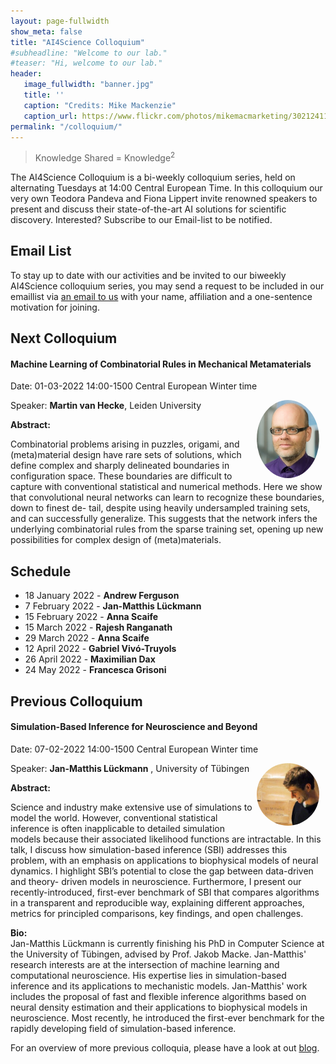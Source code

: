 ```yaml
---
layout: page-fullwidth 
show_meta: false
title: "AI4Science Colloquium"
#subheadline: "Welcome to our lab."
#teaser: "Hi, welcome to our lab."
header:
   image_fullwidth: "banner.jpg"
   title: ''
   caption: "Credits: Mike Mackenzie"
   caption_url: https://www.flickr.com/photos/mikemacmarketing/30212411048
permalink: "/colloquium/"
---
```

> Knowledge Shared = Knowledge<sup>2</sup>


The AI4Science Colloquium is a bi-weekly colloquium series, held on alternating Tuesdays at 14:00 Central European Time. In this colloquium our very own Teodora Pandeva and Fiona Lippert invite renowned speakers to present and discuss their state-of-the-art AI solutions for scientific discovery. Interested? Subscribe to our Email-list to be notified.

## Email List
To stay up to date with our activities and be invited to our biweekly AI4Science colloquium series, you may send a request to be included in our emaillist via [an email to us][9] with your name, affiliation and a one-sentence motivation for joining.

## Next Colloquium

#### Machine Learning of Combinatorial Rules in Mechanical Metamaterials

Date: 01-03-2022 14:00-1500 Central European Winter time


 <img src="../people/MartinVanHecke.jpeg"
     alt="MartinVanHecke"
     width="100"
     style="float: right; margin-right: 10px; border-radius:50%;" />

Speaker: **Martin van Hecke**, Leiden University

**Abstract:** <br/>

Combinatorial problems arising in puzzles, origami, and (meta)material design have rare sets of
solutions, which define complex and sharply delineated boundaries in configuration space. These
boundaries are difficult to capture with conventional statistical and numerical methods. Here we
show that convolutional neural networks can learn to recognize these boundaries, down to finest de-
tail, despite using heavily undersampled training sets, and can successfully generalize. This suggests
that the network infers the underlying combinatorial rules from the sparse training set, opening up
new possibilities for complex design of (meta)materials.


<!---
#### Title: To be announced

Date: 15-02-2022 14:00-1500 Central European Winter time


 <img src="../people/AnnaScaife.jpeg"
     alt="AnnaScaife"
     width="100"
     style="float: right; margin-right: 10px; border-radius:50%;" />

Speaker: **Anna Scaife**, Professor of Radio Astronomy at the University of Manchester and Head of the Jodrell Bank Centre for Astrophysics Interferometry Centre of Excellence

**Abstract:** <br/>

To be announced.

-->
## Schedule

- 18 January 2022 - **Andrew Ferguson**
- 7 February 2022 - **Jan-Matthis Lückmann** 
- 15 February 2022 - **Anna Scaife**
- 15 March 2022 - **Rajesh Ranganath**
- 29 March 2022 - **Anna Scaife**
- 12 April 2022 - **Gabriel Vivó-Truyols**
- 26 April 2022 - **Maximilian Dax**
- 24 May 2022 - **Francesca Grisoni**


## Previous Colloquium

#### Simulation-Based Inference for Neuroscience and Beyond

Date: 07-02-2022 14:00-1500 Central European Winter time


 <img src="../people/JanMatthisLuckmann.jpeg"
     alt="JanMatthisLuckmann"
     width="100"
     style="float: right; margin-right: 10px; border-radius:50%;" />

Speaker: **Jan-Matthis Lückmann** , University of Tübingen

**Abstract:** <br/>

Science and industry make extensive use of simulations to model the world. However,
conventional statistical inference is often inapplicable to detailed simulation models because their
associated likelihood functions are intractable. In this talk, I discuss how simulation-based
inference (SBI) addresses this problem, with an emphasis on applications to biophysical models
of neural dynamics. I highlight SBI’s potential to close the gap between data-driven and theory-
driven models in neuroscience. Furthermore, I present our recently-introduced, first-ever
benchmark of SBI that compares algorithms in a transparent and reproducible way, explaining
different approaches, metrics for principled comparisons, key findings, and open challenges.

**Bio:**  <br/>
Jan-Matthis Lückmann is currently finishing his PhD in Computer Science at the University of 
Tübingen, advised by Prof. Jakob Macke. Jan-Matthis' research interests are at the intersection of 
machine learning and computational neuroscience. His expertise lies in simulation-based 
inference and its applications to mechanistic models. Jan-Matthis' work includes the proposal of 
fast and flexible inference algorithms based on neural density estimation and their applications to 
biophysical models in neuroscience. Most recently, he introduced the first-ever benchmark for the 
rapidly developing field of simulation-based inference.

<!--
<a class="radius button small" href="https://drive.google.com/file/d/1KJt-T8hqy77dDNPrxViiCPbusLHW0Vp5/view?usp=sharing">Watch Back ›</a>
-->
For an overview of more  previous colloquia, please have a look at out [blog][2].

[1]: https://bereau.group/
[2]: /blog/
[9]: /contact/
[3]:https://github.com/undark-lab/swyft
[4]:https://arxiv.org/abs/2011.13951
[5]:http://www.mathben.com/
[6]:https://pubs.acs.org/doi/10.1021/acs.jctc.0c00981
[7]:https://github.com/Ensing-Laboratory/FABULOUS
[8]:www.evozyne.com

